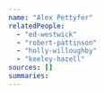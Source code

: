 ```yaml
---
name: "Alex Pettyfer"
relatedPeople:
  - "ed-westwick"
  - "robert-pattinson"
  - "holly-willoughby"
  - "keeley-hazell"
sources: []
summaries:
---
```


